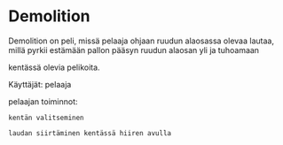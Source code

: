 # Demolition

Demolition on peli, missä pelaaja ohjaan ruudun alaosassa olevaa lautaa, millä pyrkii estämään pallon pääsyn ruudun alaosan yli ja tuhoamaan 

kentässä olevia pelikoita.

Käyttäjät: pelaaja

pelaajan toiminnot:

	kentän valitseminen

	laudan siirtäminen kentässä hiiren avulla
